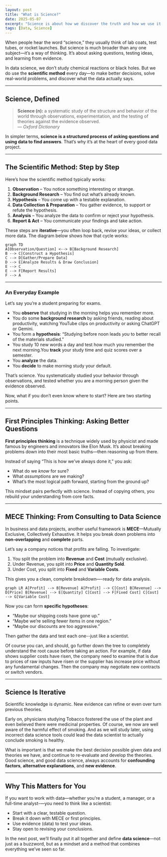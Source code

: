 ```yaml
---
layout: post
title: "What is Science?"
date: 2025-05-07
excerpt: "Science is about how we discover the truth and how we use it."
tags: [Data, Science]
---
```


When people hear the word “science,” they usually think of lab coats, test tubes, or rocket launches. But science is much broader than any one subject—it’s a way of thinking. It’s about asking questions, testing ideas, and learning from evidence.

In data science, we don’t study chemical reactions or black holes. But we do use the **scientific method** every day—to make better decisions, solve real-world problems, and discover what the data actually says.

---

## Science, Defined

> **Science (n):** a systematic study of the structure and behavior of the world through observations, experimentation, and the testing of theories against the evidence observed.  
> — *Oxford Dictionary*

In simpler terms, **science is a structured process of asking questions and using data to find answers**. That’s why it’s at the heart of every good data project.

---

## The Scientific Method: Step by Step

Here’s how the scientific method typically works:

1. **Observation** – You notice something interesting or strange.
2. **Background Research** – You find out what’s already known.
3. **Hypothesis** – You come up with a testable explanation.
4. **Data Collection & Preparation** – You gather evidence, to support or refute the hypothesis.
5. **Analysis** – You analyze the data to confirm or reject your hypothesis.
6. **Report & Act** – You communicate your findings and take action.

These steps are **iterative**—you often loop back, revise your ideas, or collect more data. The diagram below shows how that cycle works:

```mermaid
graph TD
A[Observation/Question] <--> B[Background Research]
B --> C[Construct a Hypothesis]
C --> D[Gather/Prepare Data]
D --> E[Analyze Results & Draw Conclusion]
E --> C
E --> F[Report Results]
F --> A
```

---

### An Everyday Example

Let’s say you’re a student preparing for exams.

- You **observe** that studying in the morning helps you remember more.
- You do some **background research** by asking friends, reading about productivity, watching YouTube clips on productivity or asking ChatGPT or Gemini.
- You form a **hypothesis**: “Studying before noon leads *you* to better recall of the materials studied.”
- You study 10 new words a day and test how much you remember the next morning.You **track** your study time and quiz scores over a semester.
- You **analyze** the data.
- You **decide** to make morning study your default.

That’s science. You systematically studied your behavior through observations, and tested whether you are a morning person given the evidence observed.

Now, what if you don’t even know where to start? Here are two starting points.


---

## First Principles Thinking: Asking Better Questions


**First principles thinking** is a technique widely used by physicist and made famous by engineers and innovators like Elon Musk. It’s about breaking problems down into their most basic truths—then reasoning up from there.

Instead of saying “This is how we’ve always done it,” you ask:

- What do we *know* for sure?
- What *assumptions* are we making?
- What’s the most logical path forward, starting from the ground up?

This mindset pairs perfectly with science. Instead of copying others, you rebuild your understanding from core facts.

---

## MECE Thinking: From Consulting to Data Science

In business and data projects, another useful framework is **MECE**—Mutually Exclusive, Collectively Exhaustive. It helps you break down problems into **non-overlapping** and **complete** parts.

Let’s say a company notices that profits are falling. To investigate:

1. You split the problem into **Revenue** and **Cost** (mutually exclusive).
2. Under Revenue, you split into **Price** and **Quantity Sold**.
3. Under Cost, you split into **Fixed** and **Variable Costs**.

This gives you a clean, complete breakdown—-ready for data analysis.



```mermaid
graph LR A[Profit] --> B[Revenue] A[Profit] --> C[Cost] B[Revenue] --> D[Price] B[Revenue] --> E[Quantity] C[Cost] --> F[Fixed Cost] C[Cost] --> G[Variable Cost]
``` 



Now you can form **specific hypotheses**:

- “Maybe our shipping costs have gone up.”
- “Maybe we’re selling fewer items in one region.”
- “Maybe our discounts are too aggressive.”

Then gather the data and test each one--just like a scientist.

Of course you can, and should, go further down the tree to completely understand the root cause before taking an action. For example, if data shows supplier costs have risen, the company need to examine that is due to prices of raw inputs have risen or the supplier has increase price without any fundamental changes. Then the company may negotiate new contracts or switch vendors. 




---

## Science Is Iterative

Scientific knowledge is dynamic. New evidence can refine or even over turn previous theories.

Early on, physicians studying Tobacco fostered the use of the plant and even believed there were medicinal properties. Of course, we now are well aware of the harmful effect of smoking. And as we will study later, using incorrect data science tools could lead the data scientist to actually conclude smoking is healthy. 

What is important is that we make the best decision possible given data and theories we have, and continue to re-evaluate and develop the theories. Good science, and good data science, always accounts for **confounding factors**, **alternative explanations**, and **new evidence**.

---

## Why This Matters for You

If you want to work with data—whether you're a student, a manager, or a full-time analyst-—you need to think like a scientist:

- Start with a clear, testable question.
- Break it down with MECE or first principles.
- Use evidence (data) to test your ideas.
- Stay open to revising your conclusions.

In the next post, we’ll finally put it all together and define **data science**—not just as a buzzword, but as a mindset and a method that combines everything we’ve seen so far.

